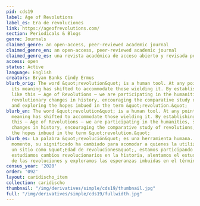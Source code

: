 ```yaml
---
pid: cds19
label: Age of Revolutions
label_es: Era de revoluciones
link: https://ageofrevolutions.com/
section: Periodicals & Blogs
genre: Journals
claimed_genre: an open-access, peer-reviewed academic journal
claimed_genre_en: an open-access, peer-reviewed academic journal
claimed_genre_es: una revista académica de acceso abierto y revisada por pares
access: open
status: Active
language: English
creators: Bryan Banks Cindy Ermus
blurb_orig: The word &quot;revolution&quot; is a human tool. At any point in time,
  its meaning has shifted to accommodate those wielding it. By establishing a site
  like this — Age of Revolutions — we are participating in the humanities, surveying
  revolutionary changes in history, encouraging the comparative study of revolutions,
  and exploring the hopes imbued in the term &quot;revolution.&quot;
blurb_en: The word &quot;revolution&quot; is a human tool. At any point in time, its
  meaning has shifted to accommodate those wielding it. By establishing a site like
  this — Age of Revolutions — we are participating in the humanities, surveying revolutionary
  changes in history, encouraging the comparative study of revolutions, and exploring
  the hopes imbued in the term &quot;revolution.&quot;
blurb_es: La palabra &quot;revolución&quot; es una herramienta humana. En cualquier
  momento, su significado ha cambiado para acomodar a quienes la utilizan. Al establecer
  un sitio como &quot;Edad de revoluciones&quot;, estamos participando en las humanidades,
  estudiamos cambios revolucionarios en la historia, alentamos el estudio comparativo
  de las revoluciones y exploramos las esperanzas imbuidas en el término &quot;revolución&quot;.
census_year: '2020'
order: '092'
layout: caridischo_item
collection: caridischo
thumbnail: "/img/derivatives/simple/cds19/thumbnail.jpg"
full: "/img/derivatives/simple/cds19/fullwidth.jpg"
---
```


